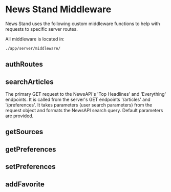 # News Stand Middleware #

News Stand uses the following custom middleware functions to help with requests to specific server routes.

All middleware is located in:

```sh
./app/server/middleware/
``` 

## authRoutes ##

## searchArticles ##

The primary GET request to the NewsAPI's 'Top Headlines' and 'Everything' endpoints. It is called from the server's GET endpoints '/articles' and '/preferences'. It takes parameters (user search parameters) from the request object and formats the NewsAPI search query. Default parameters are provided. 

## getSources ##

## getPreferences ##

## setPreferences ##

## addFavorite ##
